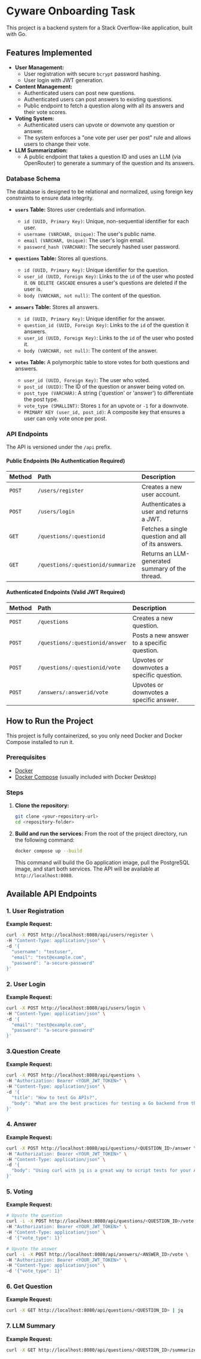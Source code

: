 # Cyware Onboarding Task

This project is a backend system for a Stack Overflow-like application, built with Go.


## Features Implemented

* **User Management:**
    * User registration with secure `bcrypt` password hashing.
    * User login with JWT generation.
* **Content Management:**
    * Authenticated users can post new questions.
    * Authenticated users can post answers to existing questions.
    * Public endpoint to fetch a question along with all its answers and their vote scores.
* **Voting System:**
    * Authenticated users can upvote or downvote any question or answer.
    * The system enforces a "one vote per user per post" rule and allows users to change their vote.
* **LLM Summarization:**
    * A public endpoint that takes a question ID and uses an LLM (via OpenRouter) to generate a summary of the question and its answers.

### Database Schema

The database is designed to be relational and normalized, using foreign key constraints to ensure data integrity.

* **`users` Table:** Stores user credentials and information.
    * `id (UUID, Primary Key)`: Unique, non-sequential identifier for each user.
    * `username (VARCHAR, Unique)`: The user's public name.
    * `email (VARCHAR, Unique)`: The user's login email.
    * `password_hash (VARCHAR)`: The securely hashed user password.
* **`questions` Table:** Stores all questions.
    * `id (UUID, Primary Key)`: Unique identifier for the question.
    * `user_id (UUID, Foreign Key)`: Links to the `id` of the user who posted it. `ON DELETE CASCADE` ensures a user's questions are deleted if the user is.
    * `body (VARCHAR, not null)`: The content of the question.

* **`answers` Table:** Stores all answers.
    * `id (UUID, Primary Key)`: Unique identifier for the answer.
    * `question_id (UUID, Foreign Key)`: Links to the `id` of the question it answers.
    * `user_id (UUID, Foreign Key)`: Links to the `id` of the user who posted it.
    * `body (VARCHAR, not null)`: The content of the answer.
* **`votes` Table:** A polymorphic table to store votes for both questions and answers.
    * `user_id (UUID, Foreign Key)`: The user who voted.
    * `post_id (UUID)`: The ID of the question or answer being voted on.
    * `post_type (VARCHAR)`: A string ('question' or 'answer') to differentiate the post type.
    * `vote_type (SMALLINT)`: Stores `1` for an upvote or `-1` for a downvote.
    * `PRIMARY KEY (user_id, post_id)`: A composite key that ensures a user can only vote once per post.

### API Endpoints

The API is versioned under the `/api` prefix.

#### Public Endpoints (No Authentication Required)

| Method | Path                                   | Description                                       |
| :----- | :------------------------------------- | :------------------------------------------------ |
| `POST` | `/users/register`                      | Creates a new user account.                       |
| `POST` | `/users/login`                         | Authenticates a user and returns a JWT.           |
| `GET`  | `/questions/:questionid`               | Fetches a single question and all of its answers. |
| `GET`  | `/questions/:questionid/summarize`     | Returns an LLM-generated summary of the thread.   |

#### Authenticated Endpoints (Valid JWT Required)

| Method | Path                                   | Description                               |
| :----- | :------------------------------------- | :---------------------------------------- |
| `POST` | `/questions`                           | Creates a new question.                   |
| `POST` | `/questions/:questionid/answer`        | Posts a new answer to a specific question. |
| `POST` | `/questions/:questionid/vote`          | Upvotes or downvotes a specific question. |
| `POST` | `/answers/:answerid/vote`              | Upvotes or downvotes a specific answer.   |

## How to Run the Project

This project is fully containerized, so you only need Docker and Docker Compose installed to run it.

### Prerequisites

* [Docker](https://docs.docker.com/get-docker/)
* [Docker Compose](https://docs.docker.com/compose/install/) (usually included with Docker Desktop)

### Steps

1.  **Clone the repository:**
    ```bash
    git clone <your-repository-url>
    cd <repository-folder>
    ```

2.  **Build and run the services:**
    From the root of the project directory, run the following command:
    ```bash
    docker compose up --build
    ```
    This command will build the Go application image, pull the PostgreSQL image, and start both services. The API will be available at `http://localhost:8080`.

## Available API Endpoints

### 1. User Registration

**Example Request:**
```bash
curl -X POST http://localhost:8080/api/users/register \
-H "Content-Type: application/json" \
-d '{
  "username": "testuser",
  "email": "test@example.com",
  "password": "a-secure-password"
}'
```


### 2. User Login


**Example Request:**
```bash
curl -X POST http://localhost:8080/api/users/login \
-H "Content-Type: application/json" \
-d '{
  "email": "test@example.com",
  "password": "a-secure-password"
}'
```

### 3.Question Create


**Example Request:**
```bash
curl -X POST http://localhost:8080/api/questions \
-H "Authorization: Bearer <YOUR_JWT_TOKEN>" \
-H "Content-Type: application/json" \
-d '{
  "title": "How to test Go APIs?",
  "body": "What are the best practices for testing a Go backend from the command line?"
}'
```
### 4. Answer


**Example Request:**
```bash
curl -X POST http://localhost:8080/api/questions/<QUESTION_ID>/answer \
-H "Authorization: Bearer <YOUR_JWT_TOKEN>" \
-H "Content-Type: application/json" \
-d '{
  "body": "Using curl with jq is a great way to script tests for your API endpoints."
}'

```
### 5. Voting

**Example Request:**
```bash
# Upvote the question
curl -i -X POST http://localhost:8080/api/questions/<QUESTION_ID>/vote \
-H "Authorization: Bearer <YOUR_JWT_TOKEN>" \
-H "Content-Type: application/json" \
-d '{"vote_type": 1}'

# Upvote the answer
curl -i -X POST http://localhost:8080/api/answers/<ANSWER_ID>/vote \
-H "Authorization: Bearer <YOUR_JWT_TOKEN>" \
-H "Content-Type: application/json" \
-d '{"vote_type": 1}'
```

### 6. Get Question

**Example Request:**
```bash
curl -X GET http://localhost:8080/api/questions/<QUESTION_ID> | jq
```

### 7. LLM Summary

**Example Request:**
```bash
curl -X GET http://localhost:8080/api/questions/<QUESTION_ID>/summarize | jq
```

